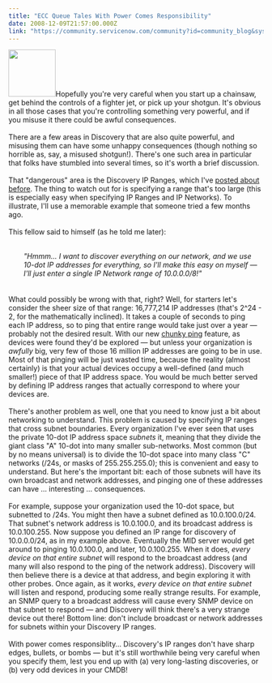 ```yaml
---
title: "ECC Queue Tales With Power Comes Responsibility"
date: 2008-12-09T21:57:00.000Z
link: "https://community.servicenow.com/community?id=community_blog&sys_id=81bd2aa9dbd0dbc01dcaf3231f9619f9"
---
```

<p><img  alt="" class="jive-image" src="59bcdccedb185344e9737a9e0f96191a.iix" style="width: auto; height: 93px;" />Hopefully you're very careful when you start up a chainsaw, get behind the controls of a fighter jet, or pick up your shotgun. It's obvious in all those cases that you're controlling something very powerful, and if you misuse it there could be awful consequences.<br /><br />There are a few areas in Discovery that are also quite powerful, and misusing them can have some unhappy consequences (though nothing so horrible as, say, a misused shotgun!). There's one such area in particular that folks have stumbled into several times, so it's worth a brief discussion.<!--break--><br /><br />That "dangerous" area is the Discovery IP Ranges, which I've <a title="lightlyLoony/blog/2008/11/11/1919" href="/community?id=community_blog&sys_id=99dda6e9dbd0dbc01dcaf3231f96191c">posted about before</a>. The thing to watch out for is specifying a range that's too large (this is especially easy when specifying IP Ranges and IP Networks). To illustrate, I'll use a memorable example that someone tried a few months ago.<br /><br />This fellow said to himself (as he told me later): <br /><br /><div style="margin-left:30px;"><i>"Hmmm... I want to discover everything on our network, and we use 10-dot IP addresses for everything, so I'll make this easy on myself — I'll just enter a single IP Network range of 10.0.0.0/8!"</i></div><br /><br />What could possibly be wrong with that, right? Well, for starters let's consider the sheer size of that range: 16,777,214 IP addresses (that's 2^24 - 2, for the mathematically inclined). It takes a couple of seconds to ping each IP address, so to ping that entire range would take just over a year — probably not the desired result. With our new <a title="lightlyLoony/blog/2008/11/20/1926" href="/community?id=community_blog&sys_id=9eac6625dbd0dbc01dcaf3231f961919">chunky ping</a> feature, as devices were found they'd be explored — but unless your organization is <i>awfully</i> big, very few of those 16 million IP addresses are going to be in use. Most of that pinging will be just wasted time, because the reality (almost certainly) is that your actual devices occupy a well-defined (and much smaller!) piece of that IP address space. You would be much better served by defining IP address ranges that actually correspond to where your devices are.<br /><br />There's another problem as well, one that you need to know just a bit about networking to understand. This problem is caused by specifying IP ranges that cross subnet boundaries. Every organization I've ever seen that uses the private 10-dot IP address space <i>subnets</i> it, meaning that they divide the giant class "A" 10-dot into many smaller sub-networks. Most common (but by no means universal) is to divide the 10-dot space into many class "C" networks (/24s, or masks of 255.255.255.0); this is convenient and easy to understand. But here's the important bit: each of those subnets will have its own broadcast and network addresses, and pinging one of these addresses can have … interesting … consequences.<br /><br />For example, suppose your organization used the 10-dot space, but subnetted to /24s. You might then have a subnet defined as 10.0.100.0/24. That subnet's network address is 10.0.100.0, and its broadcast address is 10.0.100.255. Now suppose you defined an IP range for discovery of 10.0.0.0/24, as in my example above. Eventually the MID server would get around to pinging 10.0.100.0, and later, 10.0.100.255. When it does, <i>every device on that entire subnet</i> will respond to the broadcast address (and many will also respond to the ping of the network address). Discovery will then believe there is a device at that address, and begin exploring it with other probes. Once again, as it works, <i>every device on that entire subnet</i> will listen and respond, producing some really strange results. For example, an SNMP query to a broadcast address will cause every SNMP device on that subnet to respond — and Discovery will think there's a very strange device out there! Bottom line: don't include broadcast or network addresses for subnets within your Discovery IP ranges.<br /><br />With power comes responsiblity… Discovery's IP ranges don't have sharp edges, bullets, or bombs — but it's still worthwhile being very careful when you specify them, lest you end up with (a) very long-lasting discoveries, or (b) very odd devices in your CMDB!</p>